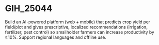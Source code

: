 # GIH_25044
Build an AI-powered platform (web + mobile) that predicts crop yield per field/plot and gives prescriptive, localized recommendations (irrigation, fertilizer, pest control) so smallholder farmers can increase productivity by ≥10%. Support regional languages and offline use.
